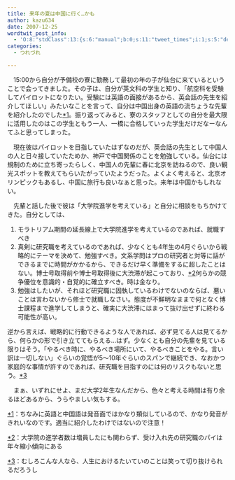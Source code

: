 ```yaml
---
title: 来年の夏は中国に行く…かも
author: kazu634
date: 2007-12-25
wordtwit_post_info:
  - 'O:8:"stdClass":13:{s:6:"manual";b:0;s:11:"tweet_times";i:1;s:5:"delay";i:0;s:7:"enabled";i:1;s:10:"separation";s:2:"60";s:7:"version";s:3:"3.7";s:14:"tweet_template";b:0;s:6:"status";i:2;s:6:"result";a:0:{}s:13:"tweet_counter";i:2;s:13:"tweet_log_ids";a:1:{i:0;i:3519;}s:9:"hash_tags";a:0:{}s:8:"accounts";a:1:{i:0;s:7:"kazu634";}}'
categories:
  - つれづれ

---
```

<div class="section">
<p>
    　15:00から自分が予備校の寮に勤務して最初の年の子が仙台に来ているということで会ってきました。その子は、自分が英文科の学生と知り、「航空科を受験してパイロットになりたい。受験には英語の面接があるから、英会話の先生を紹介してほしい」みたいなことを言って、自分は中国出身の英語の流ちょうな先輩を紹介したのでした<span class="footnote"><a href="/sirocco634/#f1" name="fn1" title="ちなみに英語と中国語は発音面ではかなり類似しているので、かなり発音がきれいなのです。適当に紹介したわけではないので注意！">*1</a></span>。振り返ってみると、寮のスタッフとしての自分を最大限に活用したのはこの学生ともう一人、一橋に合格していった学生だけだなーなんてふと思ってしまった。
</p>
  
<p>
    　現在彼はパイロットを目指していたはずなのだが、英会話の先生として中国人の人と日々接していたためか、神戸で中国関係のことを勉強している。仙台には規制のために立ち寄ったらしく、中国人の先輩に春に北京を訪ねるので、良い観光スポットを教えてもらいたがっていたようだった。よくよく考えると、北京オリンピックもあるし、中国に旅行も良いなぁと思った。来年は中国かもしれない。
</p>
  
<p>
    　先輩と話した後で彼は「大学院進学を考えている」と自分に相談をもちかけてきた。自分としては、
</p>
  
<ol>
<li>
      モラトリアム期間の延長線上で大学院進学を考えているのであれば、就職すべき
</li>
<li>
      真剣に研究職を考えているのであれば、少なくとも4年生の4月ぐらいから戦略的にテーマを決めて、勉強すべき。文系学問はプロの研究者と対等に話ができるまでに時間がかかるから、できるだけ早く準備をするに超したことはない。博士号取得前や博士号取得後に大渋滞が起こっており、<span class="footnote"><a href="/sirocco634/#f2" name="fn2" title="大学院の進学者数は増員したにも関わらず、受け入れ先の研究職のパイは年々縮小傾向にある">*2</a></span>何らかの競争優位を意識的・自覚的に確立すべき。時は金なり。
</li>
<li>
      勉強はしたいが、それほど研究職に固執しているわけでないのならば、悪いことは言わないから修士で就職しなさい。態度が不鮮明なままで何となく博士課程まで進学してしまうと、確実に大渋滞にはまって抜け出せずに終わる可能性が高い。
</li>
</ol>
  
<p>
    逆から言えば、戦略的に行動できるような人であれば、必ず見てる人は見てるから、何らかの形で引き立ててもらえる…はず。少なくとも自分の先輩を見ている限りはそう。「やるべき時に、やるべき場所にいて、やるべきことをやる。言い訳は一切しない」ぐらいの覚悟が5～10年ぐらいのスパンで継続でき、なおかつ家庭的な事情が許すのであれば、研究職を目指すのには何のリスクもないと思う。<span class="footnote"><a href="/sirocco634/#f3" name="fn3" title="むしろこんな人なら、人生におけるたいていのことは笑って切り抜けられるだろうし">*3</a></span>
</p>
  
<p>
    　まぁ、いずれにせよ、まだ大学2年生なんだから、色々と考える時間は有り余るほどあるから、うらやましい気もする。
</p>
</div>

<div class="footnote">
<p class="footnote">
<a href="/sirocco634/#fn1" name="f1">*1</a>：ちなみに英語と中国語は発音面ではかなり類似しているので、かなり発音がきれいなのです。適当に紹介したわけではないので注意！
</p>
  
<p class="footnote">
<a href="/sirocco634/#fn2" name="f2">*2</a>：大学院の進学者数は増員したにも関わらず、受け入れ先の研究職のパイは年々縮小傾向にある
</p>
  
<p class="footnote">
<a href="/sirocco634/#fn3" name="f3">*3</a>：むしろこんな人なら、人生におけるたいていのことは笑って切り抜けられるだろうし
</p>
</div>
